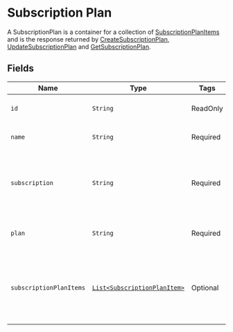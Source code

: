 
# Subscription Plan

A SubscriptionPlan is a container for a collection of [SubscriptionPlanItems](/doc/models/subscription-plan-item.md) and is the response returned by [CreateSubscriptionPlan](/doc/subscription-plan-api.md#create-subscription-plan), [UpdateSubscriptionPlan](/doc/subscription-plan-api.md#update-subscription-plan) and [GetSubscriptionPlan](/doc/subscription-plan-api.md#get-subscription-plan).

## Fields

| Name | Type | Tags | Description | Getter |
|  --- | --- | --- | --- | --- |
| `id` | `String` | ReadOnly | Unique identifier for the object. | String getId() |
| `name` | `String` | Required | The name of the product. | String getName() |
| `subscription` | `String` | Required | The identifier of the subscription that this plan will belong to. | String getSubscription() |
| `plan` | `String` | Required | The identifier of a plan object. | String getPlan() |
| `subscriptionPlanItems` | [`List<SubscriptionPlanItem>`](/doc/models/subscription-plan-item.md) | Optional | The individual subscription plan items that make up the subscription plan. | List<SubscriptionPlanItem> getItems() |
